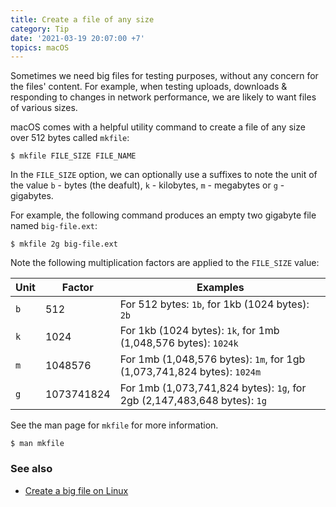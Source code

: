 ```yaml
---
title: Create a file of any size
category: Tip
date: '2021-03-19 20:07:00 +7'
topics: macOS
---
```


Sometimes we need big files for testing purposes, without any concern for the files' content. For example, when testing uploads, downloads & responding to changes in network performance, we are likely to want files of various sizes.

macOS comes with a helpful utility command to create a file of any size over 512 bytes called `mkfile`:

```shell
$ mkfile FILE_SIZE FILE_NAME
```

In the `FILE_SIZE` option, we can optionally use a suffixes to note the unit of the value  `b` - bytes (the deafult), `k` - kilobytes, `m` - megabytes or `g` - gigabytes.

For example, the following command produces an empty two gigabyte file named `big-file.ext`:

```shell
$ mkfile 2g big-file.ext
```

Note the following multiplication factors are applied to the `FILE_SIZE` value:

|Unit|Factor|Examples|
|-|-|-|
|`b`|512|For 512 bytes: `1b`, for 1kb (1024 bytes): `2b`|
|`k`|1024|For 1kb (1024 bytes): `1k`, for 1mb (1,048,576 bytes): `1024k`|
|`m`|1048576|For 1mb (1,048,576 bytes): `1m`, for 1gb (1,073,741,824 bytes): `1024m`|
|`g`|1073741824|For 1mb (1,073,741,824 bytes): `1g`, for 2gb (2,147,483,648 bytes): `1g`|

See the man page for `mkfile` for more information.

```shell
$ man mkfile
```
### See also

-   [Create a big file on Linux](/create-a-big-file-on-linux.html)
